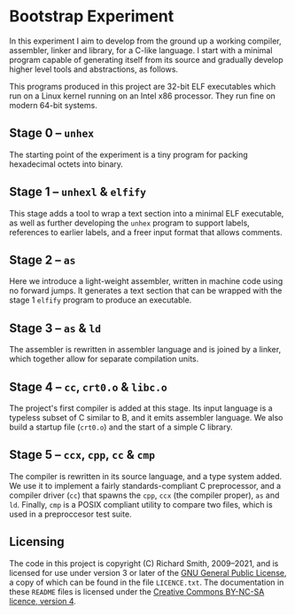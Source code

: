 # Bootstrap Experiment

In this experiment I aim to develop from the ground up a working compiler,
assembler, linker and library, for a C-like language.  I start with a minimal
program capable of generating itself from its source and gradually develop
higher level tools and abstractions, as follows.

This programs produced in this project are 32-bit ELF executables which run on
a Linux kernel running on an Intel x86 processor.  They run fine on modern
64-bit systems.


## Stage 0 – `unhex`

The starting point of the experiment is a tiny program for packing hexadecimal
octets into binary.

## Stage 1 – `unhexl` & `elfify`

This stage adds a tool to wrap a text section into a minimal ELF executable,
as well as further developing the `unhex` program to support labels,
references to earlier labels, and a freer input format that allows comments.

## Stage 2 – `as`

Here we introduce a light-weight assembler, written in machine code using no
forward jumps.  It generates a text section that can be wrapped with the stage
1 `elfify` program to produce an executable.

## Stage 3 – `as` & `ld`

The assembler is rewritten in assembler language and is joined by a linker,
which together allow for separate compilation units.

## Stage 4 – `cc`, `crt0.o` & `libc.o`

The project's first compiler is added at this stage.  Its input language is a
typeless subset of C similar to B, and it emits assembler language.  We also
build a startup file (`crt0.o`) and the start of a simple C library.

## Stage 5 – `ccx`, `cpp`, `cc` & `cmp`

The compiler is rewritten in its source language, and a type system added.  We
use it to implement a fairly standards-compliant C preprocessor, and a
compiler driver (`cc`) that spawns the `cpp`, `ccx` (the compiler proper),
`as` and `ld`.  Finally, `cmp` is a POSIX compliant utility to compare two
files, which is used in a preproccesor test suite.

## Licensing

The code in this project is copyright (C) Richard Smith, 2009–2021, and
is licensed for use under version 3 or later of the [GNU General Public
License](LICENCE.txt), a copy of which can be found in the file `LICENCE.txt`.
The documentation in these `README` files is licensed under the 
[Creative Commons BY-NC-SA licence, 
version 4](https://creativecommons.org/licenses/by-nc/4.0/).
